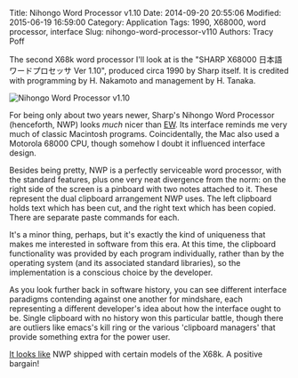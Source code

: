 Title: Nihongo Word Processor v1.10
Date: 2014-09-20 20:55:06
Modified: 2015-06-19 16:59:00
Category: Application
Tags: 1990, X68000, word processor, interface
Slug: nihongo-word-processor-v110
Authors: Tracy Poff

The second X68k word processor I'll look at is the "SHARP X68000 日本語ワードプロセッサ Ver 1.10", produced circa 1990 by Sharp itself. It is credited with programming by H. Nakamoto and management by H. Tanaka.

![Nihongo Word Processor v1.10]({filename}images/nihongo-word-processor-v1-10.png)

For being only about two years newer, Sharp's Nihongo Word Processor (henceforth, NWP) looks *much* nicer than [EW][ew]. Its interface reminds me very much of classic Macintosh programs. Coincidentally, the Mac also used a Motorola 68000 CPU, though somehow I doubt it influenced interface design.

Besides being pretty, NWP is a perfectly serviceable word processor, with the standard features, plus one very neat divergence from the norm: on the right side of the screen is a pinboard with two notes attached to it. These represent the dual clipboard arrangement NWP uses. The left clipboard holds text which has been cut, and the right text which has been copied. There are separate paste commands for each.

It's a minor thing, perhaps, but it's exactly the kind of uniqueness that makes me interested in software from this era. At this time, the clipboard functionality was provided by each program individually, rather than by the operating system (and its associated standard libraries), so the implementation is a conscious choice by the developer.

As you look further back in software history, you can see different interface paradigms contending against one another for mindshare, each representing a different developer's idea about how the interface ought to be. Single clipboard with no history won this particular battle, though there are outliers like emacs's kill ring or the various 'clipboard managers' that provide something extra for the power user.

[It looks like][db] NWP shipped with certain models of the X68k. A positive bargain!

[ew]: http://tmft.wordpress.com/2014/09/19/ew/
[db]: http://homepage1.nifty.com/dreamwave/x680x0/database/soft/word.htm
